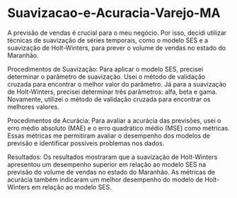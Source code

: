 # Suavizacao-e-Acuracia-Varejo-MA
A previsão de vendas é crucial para o meu negócio. Por isso, decidi utilizar técnicas de suavização de séries temporais, como o modelo SES e a suavização de Holt-Winters, para prever o volume de vendas no estado do Maranhão.

Procedimentos de Suavização:
Para aplicar o modelo SES, precisei determinar o parâmetro de suavização. Usei o método de validação cruzada para encontrar o melhor valor do parâmetro. Já para a suavização de Holt-Winters, precisei determinar três parâmetros: alfa, beta e gama. Novamente, utilizei o método de validação cruzada para encontrar os melhores valores.

Procedimentos de Acurácia:
Para avaliar a acurácia das previsões, usei o erro médio absoluto (MAE) e o erro quadrático médio (MSE) como métricas. Essas métricas me permitiram avaliar o desempenho dos modelos de previsão e identificar possíveis problemas nos dados.

Resultados:
Os resultados mostraram que a suavização de Holt-Winters apresentou um desempenho superior em relação ao modelo SES na previsão do volume de vendas no estado do Maranhão. As métricas de acurácia também indicaram um melhor desempenho do modelo de Holt-Winters em relação ao modelo SES.

